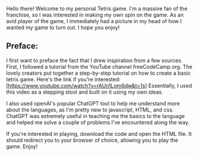 Hello there! Welcome to my personal Tetris game. I'm a massive fan of the franchise, so I was interested in making my own spin on the game. 
As an avid player of the game, I immediately had a picture in my head of how I wanted my game to turn out. I hope you enjoy!

## Preface: 

I first want to preface the fact that I drew inspiration from a few sources. First, I followed a tutorial from the YouTube channel freeCodeCamp.org.
The lovely creators put together a step-by-step tutorial on how to create a basic tetris game. Here's the link if you're interested: [https://www.youtube.com/watch?v=rAUn1Lom6dw&t=1s]
Essentially, I used this video as a stepping stool and built on it using my own ideas. 

I also used openAI's popular ChatGPT tool to help me understand more about the languages, as I'm pretty new to javascript, HTML, and css. ChatGPT was 
extremely useful in teaching me the basics to the language and helped me solve a couple of problems I've encountered along the way.

If you're interested in playing, download the code and open the HTML file. It should redirect you to your browser of choice, allowing you to play 
the game. Enjoy!

